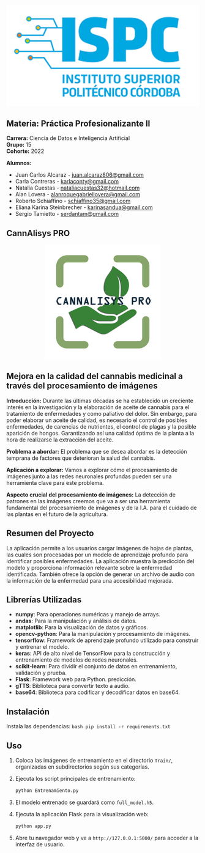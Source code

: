 ![Texto alternativo](LOGOISPC.png)
## Materia: Práctica Profesionalizante II
**Carrera:** Ciencia de Datos e Inteligencia Artificial  
**Grupo:** 15  
**Cohorte:** 2022  

**Alumnos:**
- Juan Carlos Alcaraz - juan.alcaraz806@gmail.com
- Carla Contreras - karlaconty@gmail.com
- Natalia Cuestas - nataliacuestas32@hotmail.com
- Alan Lovera - alanroquegabriellovera@gmail.com
- Roberto Schiaffino - schiaffino35@gmail.com
- Eliana Karina Steinbrecher - karinasandua@gmail.com
- Sergio Tamietto - serdantam@gmail.com
## CannAlisys PRO

<p align="center">
    <img src="Cannalisys.png" alt="CannAlisys" width="300">
</p>

## Mejora en la calidad del cannabis medicinal a través del procesamiento de imágenes

**Introducción:**
Durante las últimas décadas se ha establecido un creciente interés en la investigación y la elaboración de aceite de cannabis para el tratamiento de enfermedades y como paliativo del dolor. 
Sin embargo, para poder elaborar un aceite de calidad, es necesario el control de posibles enfermedades, de carencias de nutrientes, el control de plagas y la posible aparición de hongos. Garantizando así una calidad óptima de la planta a la hora de realizarse la extracción del aceite.

**Problema a abordar:**
El problema que se desea abordar es la detección temprana de factores que deterioran la salud del cannabis.

**Aplicación a explorar:**
Vamos a explorar cómo el procesamiento de imágenes junto a las redes neuronales profundas pueden ser una herramienta clave para este problema.

**Aspecto crucial del procesamiento de imágenes:**
La detección de patrones en las imágenes creemos que va a ser una herramienta fundamental del procesamiento de imágenes y de la I.A. para el cuidado de las plantas en el futuro de la agricultura.

## Resumen del Proyecto

La aplicación permite a los usuarios cargar imágenes de hojas de plantas, las cuales son procesadas por un modelo de aprendizaje profundo para identificar posibles enfermedades. La aplicación muestra la predicción del modelo y proporciona información relevante sobre la enfermedad identificada. También ofrece la opción de generar un archivo de audio con la información de la enfermedad para una accesibilidad mejorada.

## Librerías Utilizadas

- **numpy**: Para operaciones numéricas y manejo de arrays.
- **andas**: Para la manipulación y análisis de datos.
- **matplotlib**: Para la visualización de datos y gráficos.
- **opencv-python**: Para la manipulación y procesamiento de imágenes.
- **tensorflow**: Framework de aprendizaje profundo utilizado para construir y entrenar el modelo.
- **keras**: API de alto nivel de TensorFlow para la construcción y entrenamiento de modelos de redes neuronales.
- **scikit-learn**: Para dividir el conjunto de datos en entrenamiento, validación y prueba.
- **Flask**: Framework web para Python.
predicción.
- **gTTS**: Biblioteca para convertir texto a audio.
- **base64**: Biblioteca para codificar y decodificar datos en base64.

## Instalación

Instala las dependencias:
    ```bash
    pip install -r requirements.txt
    ```

## Uso

1. Coloca las imágenes de entrenamiento en el directorio `Train/`, organizadas en subdirectorios según sus categorías.
2. Ejecuta los script principales de entrenamiento:
    ```bash
    python Entrenamiento.py
    ```
3. El modelo entrenado se guardará como `full_model.h5`.
4. Ejecuta la aplicación Flask para la visualización web:
    ```bash
    python app.py
    ```

5. Abre tu navegador web y ve a `http://127.0.0.1:5000/` para acceder a la interfaz de usuario.
